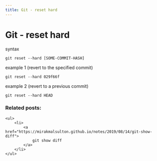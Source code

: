 ```yaml
---
title: Git - reset hard
---
```


<h1 class="header">Git - reset hard</h1>

syntax
```code
git reset --hard [SOME-COMMIT-HASH]
```

example 1 (revert to the specified commit)
```code
git reset --hard 029f66f
```

example 2 (revert to a previous commit)
```code
git reset --hard HEAD
```


<div class="related_posts_block">
    <h3>Related posts:</h3>

    <ul>
        <li>
            <a href="https://mirakmalsulton.github.io/notes/2019/08/14/git-show-diff">
                git show diff
            </a>
        </li>
    </ul>
</div>
